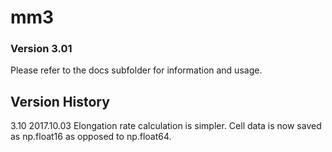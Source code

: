 # mm3
### Version 3.01

Please refer to the docs subfolder for information and usage.

## Version History

3.10 2017.10.03 Elongation rate calculation is simpler. Cell data is now saved as np.float16 as opposed to np.float64.
